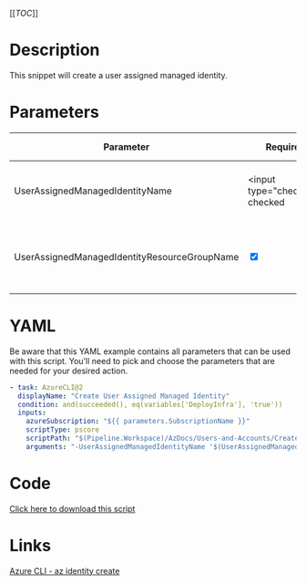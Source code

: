 [[_TOC_]]

# Description

This snippet will create a user assigned managed identity. 

# Parameters

| Parameter                  | Required                        | Example Value              | Description                                                                                                                                |
| -------------------------- | ------------------------------- | -------------------------- | ------------------------------------------------------------------------------------------------------------------------------------------ |
| UserAssignedManagedIdentityName           | <input type="checkbox" checked  | `my-managed-identity`       | The name for the user assigned managed identity.                                                                                                     |
| UserAssignedManagedIdentityResourceGroupName        | <input type="checkbox" checked> | `my-resource-group` | The resourcegroup for the user assigned managed identity.                                                                                                         |

# YAML

Be aware that this YAML example contains all parameters that can be used with this script. You'll need to pick and choose the parameters that are needed for your desired action.

```yaml
- task: AzureCLI@2
  displayName: "Create User Assigned Managed Identity"
  condition: and(succeeded(), eq(variables['DeployInfra'], 'true'))
  inputs:
    azureSubscription: "${{ parameters.SubscriptionName }}"
    scriptType: pscore
    scriptPath: "$(Pipeline.Workspace)/AzDocs/Users-and-Accounts/Create-User-Assigned-Managed-Identity.ps1"
    arguments: "-UserAssignedManagedIdentityName '$(UserAssignedManagedIdentityName)' -UserAssignedManagedIdentityResourceGroupName '$(UserAssignedManagedIdentityResourceGroupName)'"
```

# Code

[Click here to download this script](../../../../src/Users-and-Accounts/Create-User-Assigned-Managed-Identity.ps1)

# Links

[Azure CLI - az identity create](https://learn.microsoft.com/en-us/cli/azure/identity?view=azure-cli-latest#az-identity-create)